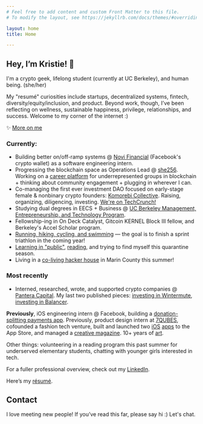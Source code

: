 ```yaml
---
# Feel free to add content and custom Front Matter to this file.
# To modify the layout, see https://jekyllrb.com/docs/themes/#overriding-theme-defaults

layout: home
title: Home

---
```


## Hey, I’m Kristie! 👋
I'm a crypto geek, lifelong student (currently at UC Berkeley), and human being. (she/her)

My "resumé" curiosities include startups, decentralized systems, fintech, diversity/equity/inclusion, and product. Beyond work, though, I’ve been reflecting on wellness, sustainable happiness, privilege, relationships, and success. Welcome to my corner of the internet :)


✨ [More on me](/more-on-me)

### Currently:
* Building better on/off-ramp systems @ [Novi Financial](http://novi.com/) (Facebook's crypto wallet) as a software engineering intern.
* Progressing the blockchain space as Operations Lead @ [she256][#she256]. Working on a [career platform](https://medium.com/she-256/announcing-the-she256-job-board-beta-launch-9709d3c3e107) for underrepresented groups in blockchain + thinking about community engagement + plugging in wherever I can.
* Co-managing the first ever investment DAO focused on early-stage female & nonbinary crypto founders: [Komorebi Collective](https://www.syndicateprotocol.org/syndicate/komorebi_collective). Raising, organizing, diligencing, investing. [We're on TechCrunch!](https://techcrunch.com/2021/05/21/decentralized-komorebi-collective-launches-to-back-female-and-non-binary-crypto-founders/?tpcc=ECTW2020)
* Studying dual degrees in EECS + Business @ [UC Berkeley Management, Entrepreneurship, and Technology Program](http://met.berkeley.edu/).
* Fellowship-ing in On Deck Catalyst, Gitcoin KERNEL Block III fellow, and Berkeley's Accel Scholar program.
* [Running, hiking, cycling, and swimming](https://www.strava.com/athletes/19298552) — the goal is to finish a sprint triathlon in the coming year!
* [Learning in "public"](more-on-me/#learning-in-non-private), [reading](https://www.goodreads.com/kristiehhh), and trying to find myself this quarantine season.
* Living in a [co-living hacker house](http://edyfi.org/) in Marin County this summer!

### Most recently
* Interned, researched, wrote, and supported crypto companies @ [Pantera Capital](https://www.panteracapital.com/). My last two published pieces: [investing in Wintermute](https://panteracapital.medium.com/investing-in-wintermute-d4ece31ff665), [investing in Balancer](https://panteracapital.medium.com/investing-in-balancer-63f8246df954).

**Previously**, iOS engineering intern @ Facebook, building a [donation-splitting payments app](https://github.com/kristiehuang/Basket-Donation-Payments). Previously, product design intern at [7QUBES](https://www.7qubes.com/our-work/pay8fwd), cofounded a fashion tech venture, built and launched two [iOS](http://tinyurl.com/cloudcloset) [apps](http://tinyurl.com/airtimeevents) to the App Store, and managed a [creative magazine](https://issuu.com/pandorasbox.gunn). 10+ years of [art](https://www.behance.net/gallery/72001185/Kristie-Huang-Art-Portfolio).

Other things: volunteering in a reading program this past summer for underserved elementary students, chatting with younger girls interested in tech.

For a fuller professional overview, check out my [LinkedIn](https://www.linkedin.com/in/kristie-huang/).

Here’s my [résumé](https://drive.google.com/file/d/0B2rlie9ZaAG4UjcyVTJ3b2xiZzA/view).

## Contact
I love meeting new people! If you’ve read this far, please say hi :) Let's chat.

[#she256]: http://she256.org/

